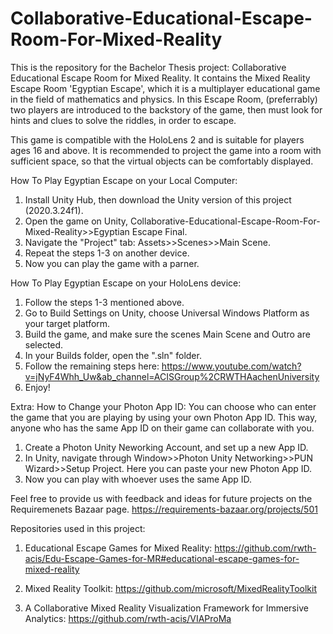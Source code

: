 # Collaborative-Educational-Escape-Room-For-Mixed-Reality
This is the repository for the Bachelor Thesis project: Collaborative Educational Escape Room for Mixed Reality. It contains the Mixed Reality Escape Room 'Egyptian Escape', which it is a multiplayer educational game in the field of mathematics and physics. In this Escape Room, (preferrably) two players are introduced to the backstory of the game, then must look for hints and clues to solve the riddles, in order to escape.

This game is compatible with the HoloLens 2 and is suitable for players ages 16 and above. 
It is recommended to project the game into a room with sufficient space, so that the virtual objects can be comfortably displayed. 


How To Play Egyptian Escape on your Local Computer:
1. Install Unity Hub, then download the Unity version of this project (2020.3.24f1).
2. Open the game on Unity, Collaborative-Educational-Escape-Room-For-Mixed-Reality>>Egyptian Escape Final.
3. Navigate the "Project" tab: Assets>>Scenes>>Main Scene.
4. Repeat the steps 1-3 on another device.
5. Now you can play the game with a parner.

How To Play Egyptian Escape on your HoloLens device:
1. Follow the steps 1-3 mentioned above.
2. Go to Build Settings on Unity, choose Universal Windows Platform as your target platform.
3. Build the game, and make sure the scenes Main Scene and Outro are selected.
4. In your Builds folder, open the ".sln" folder.
5. Follow the remaining steps here: https://www.youtube.com/watch?v=jNyF4Whh_Uw&ab_channel=ACISGroup%2CRWTHAachenUniversity
6. Enjoy!

Extra: How to Change your Photon App ID:
You can choose who can enter the game that you are playing by using your own Photon App ID. This way, anyone who has the same App ID on their game can collaborate with you. 
1. Create a Photon Unity Neworking Account, and set up a new App ID.
2. In Unity, navigate through Window>>Photon Unity Networking>>PUN Wizard>>Setup Project. Here you can paste your new Photon App ID.
3. Now you can play with whoever uses the same App ID.




Feel free to provide us with feedback and ideas for future projects on the Requiremenets Bazaar page.
https://requirements-bazaar.org/projects/501





Repositories used in this project:
1. Educational Escape Games for Mixed Reality:  https://github.com/rwth-acis/Edu-Escape-Games-for-MR#educational-escape-games-for-mixed-reality

2. Mixed Reality Toolkit: https://github.com/microsoft/MixedRealityToolkit

3. A Collaborative Mixed Reality Visualization Framework for Immersive Analytics: https://github.com/rwth-acis/VIAProMa

